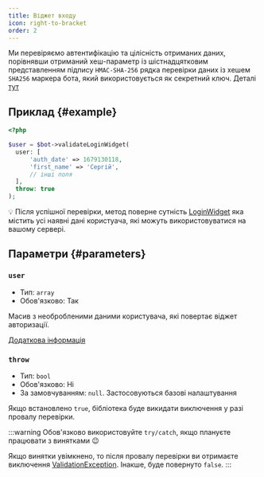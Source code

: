 ```yaml
---
title: Віджет входу
icon: right-to-bracket
order: 2
---
```


Ми перевіряємо автентифікацію та цілісність отриманих даних, порівнявши отриманий хеш-параметр із шістнадцятковим представленням підпису `HMAC-SHA-256` рядка перевірки даних із хешем `SHA256` маркера бота, який використовується як секретний ключ. Деталі [тут](https://core.telegram.org/widgets/login#checking-authorization)

## Приклад {#example}

```php
<?php

$user = $bot->validateLoginWidget(
  user: [
      'auth_date' => 1679130118,
      'first_name' => 'Сергій',
      // інші поля
  ],
  throw: true
);
```

:bulb: Після успішної перевірки, метод поверне сутність [LoginWidget](../entity/login-widget.md) яка містить усі наявні дані користуача, які можуть використовуватися на вашому сервері.

## Параметри {#parameters}

### `user`
- Тип: `array`
- Обов'язково: Так

Масив з необробленими даними користувача, які повертає віджет авторизації.

[Додаткова інформація](https://core.telegram.org/widgets/login#receiving-authorization-data)

### `throw`
- Тип: `bool`
- Обов'язково: Ні
- За замовчуванням: `null`. Застосовуються базові налаштування

Якщо встановлено `true`, бібліотека буде викидати виключення у разі провалу перевірки.

:::warning
Обов'язково використовуйте `try/catch`, якщо плануєте працювати з винятками :wink:

Якщо винятки увімкнено, то після провалу перевірки ви отримаєте виключення [ValidationException](../exception/validation.md). Інакше, буде повернуто `false`.
:::